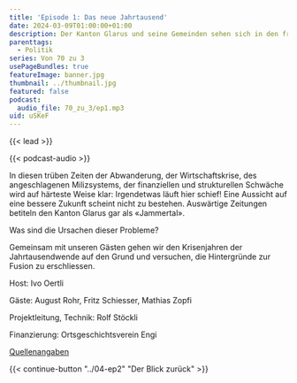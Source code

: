 ```yaml
---
title: 'Episode 1: Das neue Jahrtausend'
date: 2024-03-09T01:00:00+01:00
description: Der Kanton Glarus und seine Gemeinden sehen sich in den frühen 2000er-Jahren mit vielfältigen Problemstellungen konfrontiert
parenttags:
  - Politik
series: Von 70 zu 3
usePageBundles: true
featureImage: banner.jpg
thumbnail: ../thumbnail.jpg
featured: false
podcast:
  audio_file: 70_zu_3/ep1.mp3
uid: uSKeF
---
```


{{< lead >}}

{{< podcast-audio >}}

In diesen trüben Zeiten der Abwanderung, der Wirtschaftskrise, des
angeschlagenen Milizsystems, der finanziellen und strukturellen
Schwäche wird auf härteste Weise klar: Irgendetwas läuft hier schief!
Eine Aussicht auf eine bessere Zukunft scheint nicht zu
bestehen. Auswärtige Zeitungen betiteln den Kanton Glarus gar als
«Jammertal».

Was sind die Ursachen dieser Probleme?

Gemeinsam mit unseren Gästen gehen wir den Krisenjahren der
Jahrtausendwende auf den Grund und versuchen, die Hintergründe zur
Fusion zu erschliessen.

Host: Ivo Oertli

Gäste: August Rohr, Fritz Schiesser, Mathias Zopfi

Projektleitung, Technik: Rolf Stöckli

Finanzierung: Ortsgeschichtsverein Engi

[Quellenangaben](../10-quellen)

{{< continue-button "../04-ep2" "Der Blick zurück" >}}
